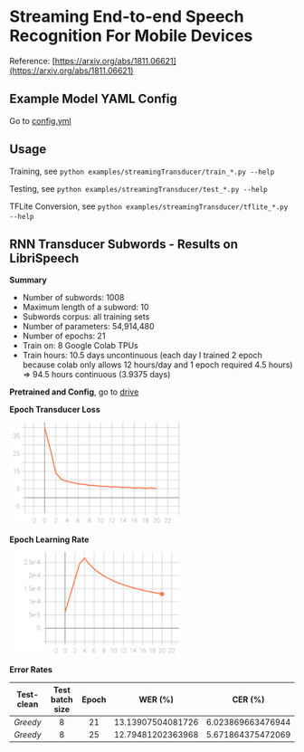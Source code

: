 # Streaming End-to-end Speech Recognition For Mobile Devices

Reference: [https://arxiv.org/abs/1811.06621](https://arxiv.org/abs/1811.06621)

## Example Model YAML Config

Go to [config.yml](./config.yml)

## Usage

Training, see `python examples/streamingTransducer/train_*.py --help`

Testing, see `python examples/streamingTransducer/test_*.py --help`

TFLite Conversion, see `python examples/streamingTransducer/tflite_*.py --help`

## RNN Transducer Subwords - Results on LibriSpeech

**Summary**

- Number of subwords: 1008
- Maximum length of a subword: 10
- Subwords corpus: all training sets
- Number of parameters: 54,914,480
- Number of epochs: 21
- Train on: 8 Google Colab TPUs
- Train hours: 10.5 days uncontinuous (each day I trained 2 epoch because colab only allows 12 hours/day and 1 epoch required 4.5 hours) => 94.5 hours continuous (3.9375 days)

**Pretrained and Config**, go to [drive](https://drive.google.com/drive/folders/1rYpiYF0F9JIsAKN2DCFFtEdfNzVbBLHe?usp=sharing)

**Epoch Transducer Loss**

<img src="./figs/subword_rnnt_loss.svg" alt="subword_rnnt_loss" width="300px" />

**Epoch Learning Rate**

<img src="./figs/epoch_learning_rate.svg" alt="epoch_learning_rate" width="300px" />

**Error Rates**

| **Test-clean** | Test batch size | Epoch |      WER (%)      |      CER (%)      |
| :------------: | :-------------: | :---: | :---------------: | :---------------: |
|    _Greedy_    |        8        |  21   | 13.13907504081726 | 6.023869663476944 |
|    _Greedy_    |        8        |  25   | 12.79481202363968 | 5.671864375472069 |